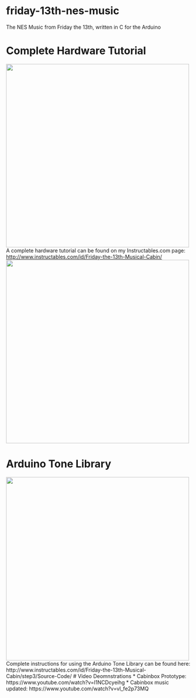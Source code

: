 # friday-13th-nes-music
The NES Music from Friday the 13th, written in C for the Arduino<br />
# Complete Hardware Tutorial
<img src="https://weaknetlabs.com/images/cabinbox.jpg" width="500"/><br />
A complete hardware tutorial can be found on my Instructables.com page: http://www.instructables.com/id/Friday-the-13th-Musical-Cabin/<br />
<img src="https://weaknetlabs.com/images/cabin2.png" width="500"/><br />
# Arduino Tone Library
<img src="https://weaknetlabs.com/images/arduino_ide_screeny.PNG" width="500"/>
Complete instructions for using the Arduino Tone Library can be found here: http://www.instructables.com/id/Friday-the-13th-Musical-Cabin/step3/Source-Code/
# Video Deomnstrations
* Cabinbox Prototype: https://www.youtube.com/watch?v=I1NCDcyeihg
* Cabinbox music updated: https://www.youtube.com/watch?v=vl_fe2p73MQ
